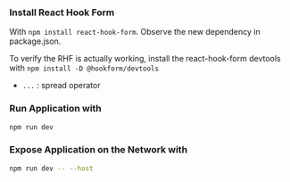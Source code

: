 ### Install React Hook Form
With `npm install react-hook-form`. Observe the new dependency in package.json.

To verify the RHF is actually working, install the react-hook-form devtools with `npm install -D @hookform/devtools`

- `...` : spread operator

### Run Application with
```bash
npm run dev
```

### Expose Application on the Network with
```bash
npm run dev -- --host
```